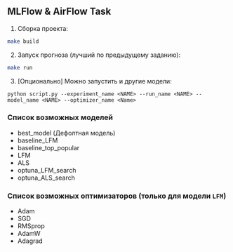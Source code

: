 ## MLFlow & AirFlow Task

1. Сборка проекта:

```bash
make build
```

2. Запуск прогноза (лучший по предыдущему заданию):

```bash
make run
```

3. [Опционально] Можно запустить и другие модели:
```
python script.py --experiment_name <NAME> --run_name <NAME> --model_name <NAME> --optimizer_name <Name>
```

### Список возможных моделей
- best\_model (Дефолтная модель)
- baseline\_LFM
- baseline\_top\_popular
- LFM
- ALS
- optuna\_LFM\_search
- optuna\_ALS\_search

### Список возможных оптимизаторов (только для модели `LFM`)

- Adam
- SGD
- RMSprop
- AdamW
- Adagrad

